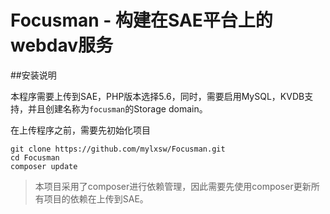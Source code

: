 Focusman - 构建在SAE平台上的webdav服务
=====================

##安装说明

本程序需要上传到SAE，PHP版本选择5.6，同时，需要启用MySQL，KVDB支持，并且创建名称为`focusman`的Storage domain。

在上传程序之前，需要先初始化项目

    git clone https://github.com/mylxsw/Focusman.git
    cd Focusman
    composer update

> 本项目采用了composer进行依赖管理，因此需要先使用composer更新所有项目的依赖在上传到SAE。


